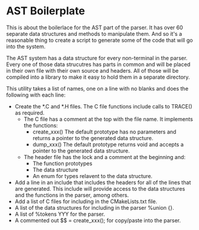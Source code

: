 # AST Boilerplate

This is about the boilerlace for the AST part of the parser. It has over 60 separate data structures and methods to manipulate them. And so it's a reasonable thing to create a script to generate some of the code that will go into the system.

The AST system has a data structure for every non-terminal in the parser. Every one of those data strucutres has parts in common and will be placed in their own file with their own source and headers. All of those will be compiled into a library to make it easy to hold them in a separate directory.

This utility takes a list of names, one on a line with no blanks and does the following with each line:

* Create the *.C and *.H files. The C file functions include calls to TRACE() as required.
    * The C file has a comment at the top with the file name. It implements the functions:
        * create_xxx() The default prototype has no parameters and returns a pointer to the generated data structure.
        * dump_xxx() The default prototype returns void and accepts a pointer to the generated data structure.
    * The header file has the lock and a comment at the beginning and:
        * The function prototypes
        * The data structure
        * An enum for types relavent to the data structure.
* Add a line in an include that includes the headers for all of the lines that are generated. This include will provide access to the data structures and the functions in the parser, among others.
* Add a list of C files for including in the CMakeLists.txt file.
* A list of the data structures for including in the parser %union {}.
* A list of %tokens<xxx> YYY for the parser.
* A commented out $$ = create_xxx(); for copy/paste into the parser.
